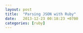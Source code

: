 ```yaml
---
layout: post
title:  "Parsing JSON with Ruby"
date:   2013-12-23 00:18:23 +0700
categories: [ruby]
---
```


